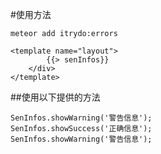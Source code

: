 #使用方法

```
meteor add itrydo:errors
```

```
<template name="layout">
        {{> senInfos}}
    </div>
</template>
```

##使用以下提供的方法

```
SenInfos.showWarning('警告信息');
SenInfos.showSuccess('正确信息');
SenInfos.showWarning('警告信息');
```